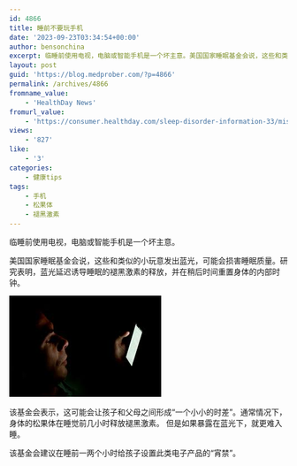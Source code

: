 ```yaml
---
id: 4866
title: 睡前不要玩手机
date: '2023-09-23T03:34:54+00:00'
author: bensonchina
excerpt: 临睡前使用电视，电脑或智能手机是一个坏主意。美国国家睡眠基金会说，这些和类似的小玩意发出蓝光，可能会损害睡眠质量。研究表明，蓝光延迟诱导睡眠的褪黑激素的释放，并在稍后时间重置身体的内部时钟。
layout: post
guid: 'https://blog.medprober.com/?p=4866'
permalink: /archives/4866
fromname_value:
    - 'HealthDay News'
fromurl_value:
    - 'https://consumer.healthday.com/sleep-disorder-information-33/misc-sleep-problems-news-626/health-tip-no-screens-before-going-to-bed-729430.html'
views:
    - '827'
like:
    - '3'
categories:
    - 健康tips
tags:
    - 手机
    - 松果体
    - 褪黑激素
---
```


临睡前使用电视，电脑或智能手机是一个坏主意。

美国国家睡眠基金会说，这些和类似的小玩意发出蓝光，可能会损害睡眠质量。研究表明，蓝光延迟诱导睡眠的褪黑激素的释放，并在稍后时间重置身体的内部时钟。

![](/assets/uploads/2018/01/下载.jpg)

该基金会表示，这可能会让孩子和父母之间形成“一个小小的时差”。通常情况下，身体的松果体在睡觉前几小时释放褪黑激素。 但是如果暴露在蓝光下，就更难入睡。

该基金会建议在睡前一两个小时给孩子设置此类电子产品的“宵禁”。